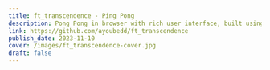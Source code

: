 ```yaml
---
title: ft_transcendence - Ping Pong
description: Pong Pong in browser with rich user interface, built using Modern web development technologies. Supporting realtime match making, Private messages, Groups Messaging, One to One games
link: https://github.com/ayoubedd/ft_transcendence
publish_date: 2023-11-10
cover: /images/ft_transcendence-cover.jpg
draft: false
---
```

